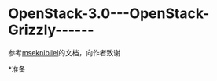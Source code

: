 OpenStack-3.0---OpenStack-Grizzly------
=======================================

参考[mseknibilel](https://github.com/mseknibilel/OpenStack-Grizzly-Install-Guide/tree/OVS_SingleNode)的文档，向作者致谢

*准备
